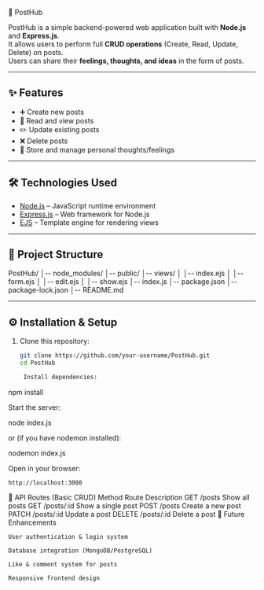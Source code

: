
 📌 PostHub

PostHub is a simple backend-powered web application built with **Node.js** and **Express.js**.  
It allows users to perform full **CRUD operations** (Create, Read, Update, Delete) on posts.  
Users can share their **feelings, thoughts, and ideas** in the form of posts.

---

## ✨ Features
- ➕ Create new posts
- 📖 Read and view posts
- ✏️ Update existing posts
- ❌ Delete posts
- 💬 Store and manage personal thoughts/feelings

---

## 🛠️ Technologies Used
- [Node.js](https://nodejs.org/) – JavaScript runtime environment  
- [Express.js](https://expressjs.com/) – Web framework for Node.js  
- [EJS](https://ejs.co/) – Template engine for rendering views  

---

## 📂 Project Structure

PostHub/
│-- node_modules/
│-- public/
│-- views/
│ │-- index.ejs
│ │-- form.ejs
│ │-- edit.ejs
│ │-- show.ejs
│-- index.js
│-- package.json
│-- package-lock.json
│-- README.md


---

## ⚙️ Installation & Setup

1. Clone this repository:
   ```bash
   git clone https://github.com/your-username/PostHub.git
   cd PostHub

    Install dependencies:

npm install

Start the server:

node index.js

or (if you have nodemon installed):

nodemon index.js

Open in your browser:

    http://localhost:3000

🔗 API Routes (Basic CRUD)
Method	Route	Description
GET	/posts	Show all posts
GET	/posts/:id	Show a single post
POST	/posts	Create a new post
PATCH	/posts/:id	Update a post
DELETE	/posts/:id	Delete a post
📌 Future Enhancements

    User authentication & login system

    Database integration (MongoDB/PostgreSQL)

    Like & comment system for posts

    Responsive frontend design


